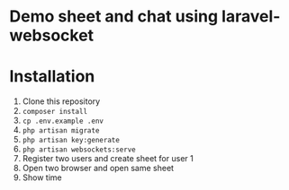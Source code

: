 # Demo sheet and chat using laravel-websocket

# Installation

1. Clone this repository
2. `composer install`
3. `cp .env.example .env`
4. `php artisan migrate`
5. `php artisan key:generate`
6. `php artisan websockets:serve`
7. Register two users and create sheet for user 1
8. Open two browser and open same sheet
9. Show time
